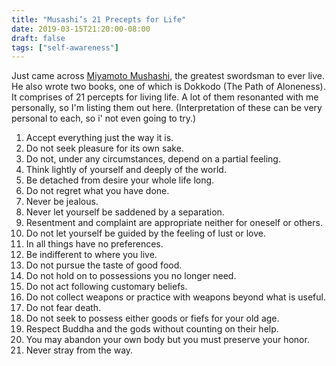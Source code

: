 ```yaml
---
title: "Musashi’s 21 Precepts for Life"
date: 2019-03-15T21:20:00-08:00
draft: false
tags: ["self-awareness"]
---
```

Just came across [Miyamoto Mushashi](https://en.wikipedia.org/wiki/Miyamoto_Musashi), the greatest swordsman to ever live. He also wrote two books, one of which is Dokkodo (The Path of Aloneness). It comprises of 21 percepts for living life. A lot of them resonanted with me personally, so I'm listing them out here. (Interpretation of these can be very personal to each, so i' not even going to try.)

1. Accept everything just the way it is.
2. Do not seek pleasure for its own sake.
3. Do not, under any circumstances, depend on a partial feeling.
4. Think lightly of yourself and deeply of the world.
5. Be detached from desire your whole life long.
6. Do not regret what you have done.
7. Never be jealous.
8. Never let yourself be saddened by a separation.
9. Resentment and complaint are appropriate neither for oneself or others.
10. Do not let yourself be guided by the feeling of lust or love.
11. In all things have no preferences.
12. Be indifferent to where you live.
13. Do not pursue the taste of good food.
14. Do not hold on to possessions you no longer need.
15. Do not act following customary beliefs.
16. Do not collect weapons or practice with weapons beyond what is useful.
17. Do not fear death.
18. Do not seek to possess either goods or fiefs for your old age.
19. Respect Buddha and the gods without counting on their help.
20. You may abandon your own body but you must preserve your honor.
21. Never stray from the way.
